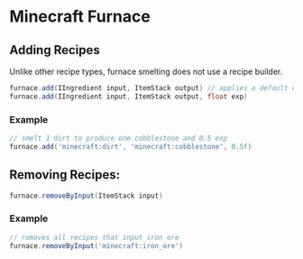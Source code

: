 # Minecraft Furnace

## Adding Recipes
Unlike other recipe types, furnace smelting does not use a recipe builder.

```groovy
furnace.add(IIngredient input, ItemStack output) // applies a default exp of 0.1
furnace.add(IIngredient input, ItemStack output, float exp)
```

### Example
```groovy
// smelt 1 dirt to produce one cobblestone and 0.5 exp
furnace.add('minecraft:dirt', 'minecraft:cobblestone', 0.5f)
```

## Removing Recipes:
```groovy
furnace.removeByInput(ItemStack input)
```

### Example
```groovy
// removes all recipes that input iron ore
furnace.removeByInput('minecraft:iron_ore')
```
